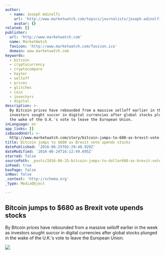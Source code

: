 ```yaml
---
author:
  - name: Joseph Adinolfi
    url: 'http://www.marketwatch.com/topics/journalists/joseph-adinolfi'
    avatar: {}
related: []
publisher:
  url: 'http://www.marketwatch.com'
  name: MarketWatch
  favicon: 'http://www.marketwatch.com/favicon.ico'
  domain: www.marketwatch.com
keywords:
  - bitcoin
  - cryptocurrency
  - cryptocompare
  - hayter
  - selloff
  - prices
  - glitches
  - coin
  - investors
  - digital
description: >-
  By Bitcoin prices have rebounded from a massive selloff earlier in the week as
  investors sought succor in digital currencies after global stocks plunged in
  the wake of the U.K.'s vote to leave the European Union.
inLanguage: en
app_links: []
isBasedOnUrl: >-
  http://www.marketwatch.com/story/bitcoin-jumps-to-680-as-brexit-vote-upends-stocks-2016-06-24
title: Bitcoin jumps to $680 as Brexit vote upends stocks
datePublished: '2016-06-25T02:29:48.929Z'
dateModified: '2016-06-24T16:12:49.695Z'
starred: false
sourcePath: _posts/2016-06-25-bitcoin-jumps-to-dollar680-as-brexit-vote-upends-stocks.md
inFeed: true
hasPage: false
inNav: false
_context: 'http://schema.org'
_type: MediaObject

---
```

<article style=""><h1>Bitcoin jumps to $680 as Brexit vote upends stocks</h1><p>By Bitcoin prices have rebounded from a massive selloff earlier in the week as investors sought succor in digital currencies after global stocks plunged in the wake of the U.K.'s vote to leave the European Union.</p><img src="http://s.marketwatch.com/public/resources/MWimages/MW-ED478_bitcoi_ZG_20160117192142.jpg" /></article>